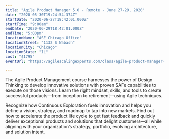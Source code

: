 ```yaml
---
title: "Agile Product Manager 5.0 - Remote - June 27-29, 2020"
date: "2020-05-30T19:24:54.374Z"
startDate: "2020-06-27T18:42:01.000Z"
startTime: "9:00am"
endDate: "2020-06-29T18:42:01.000Z"
endTime: "5:00pm"
locationName: "ASE Chicago Office"
locationStreet: "1132 S Wabash"
locationCity: "Chicago"
locationState: "IL"
cost: "$1795"
eventUrl: "https://agilescalingexperts.com/class/agile-product-manager-5-0-guaranteed-to-run-remote-06-27-2020/"

---
```


The Agile Product Management course harnesses the power of Design Thinking to develop innovative solutions with proven SAFe capabilities to execute on those visions. Learn the right mindset, skills, and tools to create successful products—from inception to retirement—using Agile techniques.

Recognize how Continuous Exploration fuels innovation and helps you define a vision, strategy, and roadmap to tap into new markets. Find out how to accelerate the product life cycle to get fast feedback and quickly deliver exceptional products and solutions that delight customers—all while aligning with your organization’s strategy, portfolio, evolving architecture, and solution intent.

